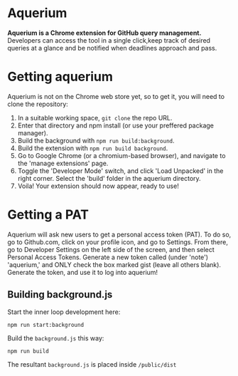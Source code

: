# Aquerium

**Aquerium is a Chrome extension for GitHub query management.** Developers can access the tool in a single click,​ keep track of desired queries at a glance and​ be notified when deadlines approach and pass.

# Getting aquerium
Aquerium is not on the Chrome web store yet, so to get it, you will need to clone the repository:

1. In a suitable working space, `git clone` the repo URL.
2. Enter that directory and npm install (or use your preffered package manager).
3. Build the background with `npm run build:background`.
4. Build the extension with `npm run build background`.
5. Go to Google Chrome (or a chromium-based browser), and navigate to the 'manage extensions' page.
6. Toggle the 'Developer Mode' switch, and click 'Load Unpacked' in the right corner. Select the 'build' folder in the aquerium directory.
7. Voila! Your extension should now appear, ready to use!

# Getting a PAT

Aquerium will ask new users to get a personal access token (PAT). To do so, go to Github.com, click on your profile icon, and go to Settings. From there, go to Developer Settings on the left side of the screen, and then select Personal Access Tokens. Generate a new token called (under 'note') 'aquerium,' and ONLY check the box marked gist (leave all others blank). Generate the token, and use it to log into aquerium! 

## Building background.js

Start the inner loop development here:

```
npm run start:background
```

Build the `background.js` this way:

```
npm run build
```

The resultant `background.js` is placed inside `/public/dist`
